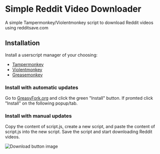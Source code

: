 # Simple Reddit Video Downloader

A simple Tampermonkey/Violentmonkey script to download Reddit videos using redditsave.com


## Installation

Install a userscript manager of your choosing:

 - [Tampermonkey](https://addons.mozilla.org/de/firefox/addon/tampermonkey/)
 - [Violentmonkey](https://addons.mozilla.org/de/firefox/addon/violentmonkey/)
 - [Greasemonkey](https://addons.mozilla.org/de/firefox/addon/greasemonkey/)

### Install with automatic updates

Go to [GreasyFork.org](https://greasyfork.org/en/scripts/441755-simple-reddit-video-downloader-redditsave-com) and click the green "Install" button. If promted click "Install" on the following popup/tab.

### Install with manual updates

Copy the content of script.js, create a new script, and paste the content of script.js into the new script.
Save the script and start downloading Reddit videos.

![Download button image](https://i.imgur.com/RBvWDC1.png)
